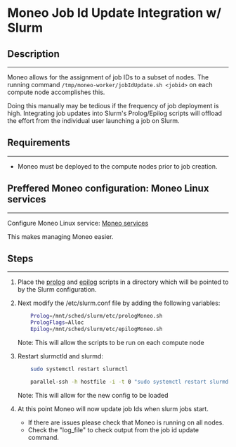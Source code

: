 # Moneo Job Id Update Integration w/ Slurm #

## Description ##

-----
Moneo allows for the assignment of job IDs to a subset of nodes. The running command ```/tmp/moneo-worker/jobIdUpdate.sh <jobid>``` on each compute node accomplishes this.

Doing this manually may be tedious if the frequency of job deployment is high. Integrating job updates into Slurm's Prolog/Epilog scripts will offload the effort from the individual user launching a job on Slurm.

## Requirements ##

-----

- Moneo must be deployed to the compute nodes prior to job creation.

## Preffered Moneo configuration: Moneo Linux services ##

-----
Configure Moneo Linux service: [Moneo services](../../linux_service/README.md)

This makes managing Moneo easier.

## Steps ##

-----

1. Place the [prolog](./prologMoneo.sh) and [epilog](./epilogMoneo.sh) scripts in a directory which will be pointed to by the Slurm configuration.

2. Next modify the /etc/slurm.conf file by adding the following variables:

    ``` Bash
        Prolog=/mnt/sched/slurm/etc/prologMoneo.sh
        PrologFlags=Alloc
        Epilog=/mnt/sched/slurm/etc/epilogMoneo.sh
    ```

    Note:  This will allow the scripts to be run on each compute node

3. Restart slurmctld and slurmd:

    ``` Bash
        sudo systemctl restart slurmctl
    ```

    ``` Bash
        parallel-ssh -h hostfile -i -t 0 "sudo systemctl restart slurmd"
    ```

    Note: This will allow for the new config to be loaded

4. At this point Moneo will now update job Ids when slurm jobs start.

    - If there are issues please check that Moneo is running on all nodes.
    - Check the "log_file" to check output from the job id update command.
